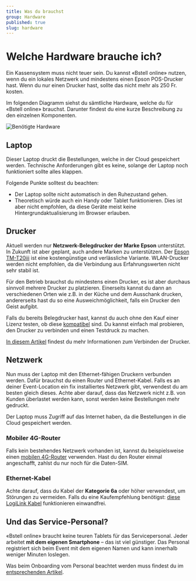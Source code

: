 ```yaml
---
title: Was du brauchst
group: Hardware
published: true
slug: hardware
---
```


# Welche Hardware brauche ich?

Ein Kassensystem muss nicht teuer sein. Du kannst «Bstell online» nutzen, wenn
du ein lokales Netzwerk und mindestens einen Epson POS-Drucker hast. Wenn du nur
einen Drucker hast, sollte das nicht mehr als 250 Fr. kosten.

Im folgenden Diagramm siehst du sämtliche Hardware, welche du für «Bstell
online» brauchst. Darunter findest du eine kurze Beschreibung zu den einzelnen
Komponenten.

<img src="/docs-assets/hardware.svg" alt="Benötigte Hardware" class="shadow-none" />

## Laptop

Dieser Laptop druckt die Bestellungen, welche in der Cloud gespeichert werden.
Technische Anforderungen gibt es keine, solange der Laptop noch funktioniert
sollte alles klappen.

Folgende Punkte solltest du beachten:

- Der Laptop sollte nicht automatisch in den Ruhezustand gehen.
- Theoretisch würde auch ein Handy oder Tablet funktionieren. Dies ist aber
  nicht empfohlen, da diese Geräte meist keine Hintergrundaktualisierung im
  Browser erlauben.

## Drucker

Aktuell werden nur **Netzwerk-Belegdrucker der Marke Epson** unterstützt. In
Zukunft ist aber geplant, auch andere Marken zu unterstützen. Der
[Epson TM-T20iii](https://www.galaxus.ch/de/s1/product/epson-tm-t20iii-ethernet-belegdrucker-12343562)
ist eine kostengünstige und verlässliche Variante. WLAN-Drucker werden nicht
empfohlen, da die Verbindung aus Erfahrungswerten nicht sehr stabil ist.

Für den Betrieb brauchst du mindestens einen Drucker, es ist aber durchaus
sinnvoll mehrere Drucker zu platzieren. Einerseits kannst du dann an
verschiedenen Orten wie z.B. in der Küche und dem Ausschank drucken,
andererseits hast du so eine Ausweichmöglichkeit, falls ein Drucker den Geist
aufgibt.

Falls du bereits Belegdrucker hast, kannst du auch ohne den Kauf einer Lizenz
testen, ob diese
[kompatibel](https://download4.epson.biz/sec_pubs/pos/reference_en/epos_js/ref_epos_sdk_js_en_devicespecifications_listofsupportedobjects.html)
sind. Du kannst einfach mal probieren, den Drucker zu verbinden und einen
Testdruck zu machen.

[In diesem Artikel](/docs/hardware/drucker) findest du mehr Informationen zum
Verbinden der Drucker.

## Netzwerk

Nun muss der Laptop mit den Ethernet-fähigen Druckern verbunden werden. Dafür
brauchst du einen Router und Ethernet-Kabel. Falls es an deiner Event-Location
ein fix installiertes Netzwerk gibt, verwendest du am besten gleich dieses.
Achte aber darauf, dass das Netzwerk nicht z.B. von Kunden überlastet werden
kann, sonst werden keine Bestellungen mehr gedruckt.

Der Laptop muss Zugriff auf das Internet haben, da die Bestellungen in die Cloud
gespeichert werden.

### Mobiler 4G-Router

Falls kein bestehendes Netzwerk vorhanden ist, kannst du beispielsweise einen
[mobilen 4G-Router](https://digitalrepublic.ch/de/produkt/4g-home-start/)
verwenden. Hast du den Router einmal angeschafft, zahlst du nur noch für die
Daten-SIM.

### Ethernet-Kabel

Achte darauf, dass du Kabel der **Kategorie 6a** oder höher verwendest, um
Störungen zu vermeiden. Falls du eine Kaufempfehlung benötigst:
[diese LogiLink Kabel](https://www.galaxus.ch/de/s1/product/logilink-netzwerkkabel-sftp-cat6a-5-m-netzwerkkabel-23199609)
funktionieren einwandfrei.

## Und das Service-Personal?

«Bstell online» braucht keine teuren Tablets für das Servicepersonal. Jeder
arbeitet **mit dem eigenen Smartphone** – das ist viel günstiger. Das Personal
registriert sich beim Event mit dem eigenen Namen und kann innerhalb weniger
Minuten loslegen.

Was beim Onboarding vom Personal beachtet werden muss findest du im
[entsprechenden Artikel](/docs/funktionen/personal).
